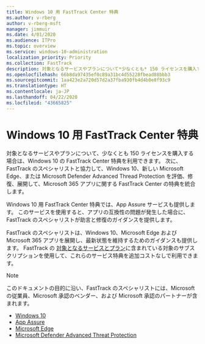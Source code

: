 ```yaml
---
title: Windows 10 用 FastTrack Center 特典
ms.author: v-rberg
author: v-rberg-msft
manager: jimmuir
ms.date: 4/01/2020
ms.audience: ITPro
ms.topic: overview
ms.service: windows-10-administration
localization_priority: Priority
ms.collection: FastTrack
description: 対象となるサービスやプランについて*少なくとも* 150 ライセンスを購入する場合は、Windows 10 用 FastTrack Center 特典を利用できます。
ms.openlocfilehash: 66b8da97435ef0c89a31bc4d55228fbead88bbb3
ms.sourcegitcommit: 1aa423e2a720d57d2a37fba930fb4d4b0e8f93c9
ms.translationtype: HT
ms.contentlocale: ja-JP
ms.lasthandoff: 04/22/2020
ms.locfileid: "43665825"
---
```

# <a name="fasttrack-center-benefit-for-windows-10"></a>Windows 10 用 FastTrack Center 特典

対象となるサービスやプランについて、少なくとも 150 ライセンスを購入する場合は、Windows 10 の FastTrack Center 特典を利用できます。 次に、FastTrack のスペシャリストと協力して、Windows 10、新しい Microsoft Edge、または Microsoft Defender Advanced Thread Protection を評価、修復、展開して、Microsoft 365 アプリに関する FastTrack Center の特典を統合します。 

Windows 10 用 FastTrack Center 特典では、App Assure サービスも提供します。 このサービスを使用すると、アプリの互換性の問題が発生した場合に、FastTrack のスペシャリストが助言と修復のガイダンスを提供します。 

FastTrack のスペシャリストは、Windows 10、Microsoft Edge および Microsoft 365 アプリを展開し、最新状態を維持するためのガイダンスも提供します。 FastTrack の [対象となるサービスとプラン](M365-eligible-services-and-plans.md)に含まれている対象のサブスクリプションを使用して、これらのサービス特典を追加コストなしで利用できます。
  
> [!NOTE]
> このドキュメントの目的に沿い、FastTrack のスペシャリストには、Microsoft の従業員、Microsoft 承認のベンダー、および Microsoft 承認のパートナーが含まれます。 
    
- [Windows 10](Win-10-windows-10.md)
- [App Assure](Win-10-app-assure.md)
- [Microsoft Edge](Win-10-microsoft-edge.md)
- [Microsoft Defender Advanced Threat Protection](Win-10-microsoft-defender-atp.md)

